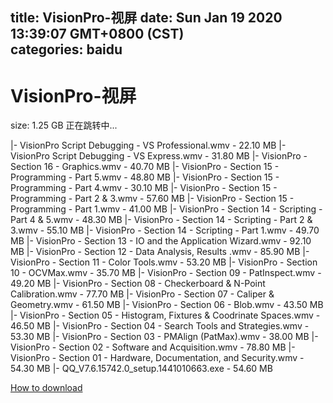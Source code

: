 
title: VisionPro-视屏
date: Sun Jan 19 2020 13:39:07 GMT+0800 (CST)    
categories: baidu
---

# VisionPro-视屏
size: 1.25 GB
 正在跳转中...
 
|- VisionPro Script Debugging - VS Professional.wmv - 22.10 MB
|- VisionPro Script Debugging - VS Express.wmv - 31.80 MB
|- VisionPro - Section 16 - Graphics.wmv - 40.70 MB
|- VisionPro - Section 15 - Programming - Part 5.wmv - 48.80 MB
|- VisionPro - Section 15 - Programming - Part 4.wmv - 30.10 MB
|- VisionPro - Section 15 - Programming - Part 2 & 3.wmv - 57.60 MB
|- VisionPro - Section 15 - Programming - Part 1.wmv - 41.00 MB
|- VisionPro - Section 14 - Scripting - Part 4 & 5.wmv - 48.30 MB
|- VisionPro - Section 14 - Scripting - Part 2 & 3.wmv - 55.10 MB
|- VisionPro - Section 14 - Scripting - Part 1.wmv - 49.70 MB
|- VisionPro - Section 13 - IO and the Application Wizard.wmv - 92.10 MB
|- VisionPro - Section 12 - Data Analysis, Results .wmv - 85.90 MB
|- VisionPro - Section 11 - Color Tools.wmv - 53.20 MB
|- VisionPro - Section 10 - OCVMax.wmv - 35.70 MB
|- VisionPro - Section 09 - PatInspect.wmv - 49.20 MB
|- VisionPro - Section 08 - Checkerboard & N-Point Calibration.wmv - 77.70 MB
|- VisionPro - Section 07 - Caliper & Geometry.wmv - 61.50 MB
|- VisionPro - Section 06 - Blob.wmv - 43.50 MB
|- VisionPro - Section 05 - Histogram, Fixtures & Coodrinate Spaces.wmv - 46.50 MB
|- VisionPro - Section 04 - Search Tools and Strategies.wmv - 53.30 MB
|- VisionPro - Section 03 - PMAlign (PatMax).wmv - 38.00 MB
|- VisionPro - Section 02 - Software and Acquisition.wmv - 78.80 MB
|- VisionPro - Section 01 - Hardware, Documentation, and Security.wmv - 54.30 MB
|- QQ_V7.6.15742.0_setup.1441010663.exe - 54.60 MB

[How to download](https://bpcam.bemobtrk.com/go/2ceec3aa-1ca2-46d6-b9ff-aaa5c184517c?jno=1274)